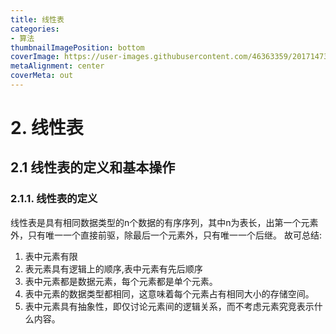 ```yaml
---
title: 线性表
categories: 
- 算法
thumbnailImagePosition: bottom
coverImage: https://user-images.githubusercontent.com/46363359/201714733-694ff41c-39d7-4dd7-aa26-6b0e798109b3.jpg
metaAlignment: center
coverMeta: out
---
```


<!-- more -->

# 2. 线性表

## 2.1 线性表的定义和基本操作

### 2.1.1. 线性表的定义

线性表是具有相同数据类型的n个数据的有序序列，其中n为表长，出第一个元素外，只有唯一一个直接前驱，除最后一个元素外，只有唯一一个后继。
故可总结:
1. 表中元素有限
2. 表元素具有逻辑上的顺序,表中元素有先后顺序
3. 表中元素都是数据元素，每个元素都是单个元素。
4. 表中元素的数据类型都相同，这意味着每个元素占有相同大小的存储空间。
5. 表中元素具有抽象性，即仅讨论元素间的逻辑关系，而不考虑元素究竞表示什么内容。